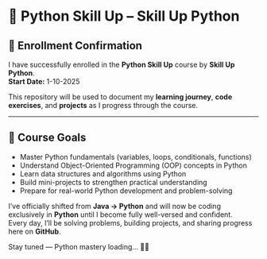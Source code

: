 # 🐍 Python Skill Up – Skill Up Python

## 📌 Enrollment Confirmation
I have successfully enrolled in the **Python Skill Up** course by **Skill Up Python**.  
**Start Date:** 1-10-2025 

This repository will be used to document my **learning journey**, **code exercises**, and **projects** as I progress through the course.

---

## 🎯 Course Goals
- Master Python fundamentals (variables, loops, conditionals, functions)  
- Understand Object-Oriented Programming (OOP) concepts in Python  
- Learn data structures and algorithms using Python  
- Build mini-projects to strengthen practical understanding  
- Prepare for real-world Python development and problem-solving

I’ve officially shifted from **Java → Python** and will now be coding exclusively in **Python** until I become fully well-versed and confident.  
Every day, I’ll be solving problems, building projects, and sharing progress here on **GitHub**.  

Stay tuned — Python mastery loading… 🐍✨  
